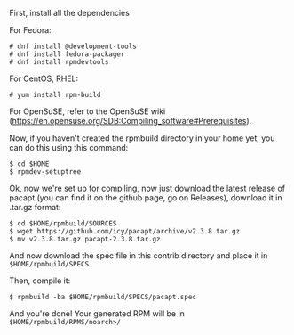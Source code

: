 
First, install all the dependencies

For Fedora:
````
# dnf install @development-tools
# dnf install fedora-packager
# dnf install rpmdevtools
````
For CentOS, RHEL:
````
# yum install rpm-build
````
For OpenSuSE, refer to the OpenSuSE wiki (https://en.opensuse.org/SDB:Compiling_software#Prerequisites).

Now, if you haven't created the rpmbuild directory in your home yet, you can do this using this command:
````
$ cd $HOME
$ rpmdev-setuptree
````
Ok, now we're set up for compiling, now just download the latest release of pacapt (you can find it on the github page, go on Releases), download it in .tar.gz format:
````
$ cd $HOME/rpmbuild/SOURCES
$ wget https://github.com/icy/pacapt/archive/v2.3.8.tar.gz
$ mv v2.3.8.tar.gz pacapt-2.3.8.tar.gz
````
And now download the spec file in this contrib directory and place it in ````$HOME/rpmbuild/SPECS````

Then, compile it:
````
$ rpmbuild -ba $HOME/rpmbuild/SPECS/pacapt.spec
````
And you're done! Your generated RPM will be in ````$HOME/rpmbuild/RPMS/noarch>/````
